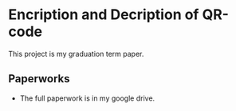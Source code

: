 Encription and Decription of QR-code
==============
This project is my graduation term paper.

Paperworks
--------------
- The full paperwork is in my google drive.
